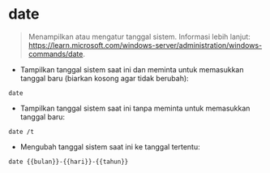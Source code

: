 # date

> Menampilkan atau mengatur tanggal sistem.
> Informasi lebih lanjut: <https://learn.microsoft.com/windows-server/administration/windows-commands/date>.

- Tampilkan tanggal sistem saat ini dan meminta untuk memasukkan tanggal baru (biarkan kosong agar tidak berubah):

`date`

- Tampilkan tanggal sistem saat ini tanpa meminta untuk memasukkan tanggal baru:

`date /t`

- Mengubah tanggal sistem saat ini ke tanggal tertentu:

`date {{bulan}}-{{hari}}-{{tahun}}`
